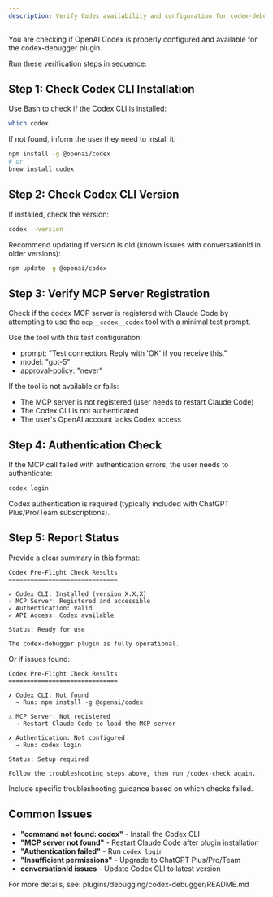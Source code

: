 ```yaml
---
description: Verify Codex availability and configuration for codex-debugger plugin
---
```


You are checking if OpenAI Codex is properly configured and available for the codex-debugger plugin.

Run these verification steps in sequence:

## Step 1: Check Codex CLI Installation

Use Bash to check if the Codex CLI is installed:
```bash
which codex
```

If not found, inform the user they need to install it:
```bash
npm install -g @openai/codex
# or
brew install codex
```

## Step 2: Check Codex CLI Version

If installed, check the version:
```bash
codex --version
```

Recommend updating if version is old (known issues with conversationId in older versions):
```bash
npm update -g @openai/codex
```

## Step 3: Verify MCP Server Registration

Check if the codex MCP server is registered with Claude Code by attempting to use the `mcp__codex__codex` tool with a minimal test prompt.

Use the tool with this test configuration:
- prompt: "Test connection. Reply with 'OK' if you receive this."
- model: "gpt-5"
- approval-policy: "never"

If the tool is not available or fails:
- The MCP server is not registered (user needs to restart Claude Code)
- The Codex CLI is not authenticated
- The user's OpenAI account lacks Codex access

## Step 4: Authentication Check

If the MCP call failed with authentication errors, the user needs to authenticate:
```bash
codex login
```

Codex authentication is required (typically included with ChatGPT Plus/Pro/Team subscriptions).

## Step 5: Report Status

Provide a clear summary in this format:

```
Codex Pre-Flight Check Results
==============================

✓ Codex CLI: Installed (version X.X.X)
✓ MCP Server: Registered and accessible
✓ Authentication: Valid
✓ API Access: Codex available

Status: Ready for use

The codex-debugger plugin is fully operational.
```

Or if issues found:

```
Codex Pre-Flight Check Results
==============================

✗ Codex CLI: Not found
  → Run: npm install -g @openai/codex

⚠ MCP Server: Not registered
  → Restart Claude Code to load the MCP server

✗ Authentication: Not configured
  → Run: codex login

Status: Setup required

Follow the troubleshooting steps above, then run /codex-check again.
```

Include specific troubleshooting guidance based on which checks failed.

## Common Issues

- **"command not found: codex"** - Install the Codex CLI
- **"MCP server not found"** - Restart Claude Code after plugin installation
- **"Authentication failed"** - Run `codex login`
- **"Insufficient permissions"** - Upgrade to ChatGPT Plus/Pro/Team
- **conversationId issues** - Update Codex CLI to latest version

For more details, see: plugins/debugging/codex-debugger/README.md
